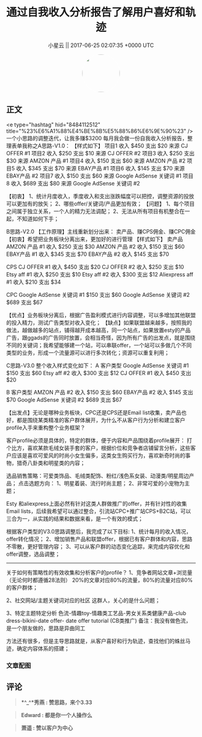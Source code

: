 <h1 align="center">通过自我收入分析报告了解用户喜好和轨迹</h1>




<p align="center">
    <a>小星云 || 2017-06-25 02:07:35 &#43;0000 UTC</a>
</p>

<div align="center">
    <img src="https://images.zsxq.com/Fgk3wW2atpn3ttWsXnlbXws5u0WD?e=1590940799&amp;token=kIxbL07-8jAj8w1n4s9zv64FuZZNEATmlU_Vm6zD:O7ZS34B2daeEIMeakFa8Thw3Ovs=" width="100" height="100" style="border:1px solid;border-radius:50%; color:#ffffff"/>
</div>




## 正文

<div>
&lt;e type=&#34;hashtag&#34; hid=&#34;8484112512&#34; title=&#34;%23%E6%A1%88%E4%BE%8B%E5%88%86%E6%9E%90%23&#34; /&gt; 一个小思路的调整迭代，让我多赚$3200
每月我会做一份自我收入分析报告，整理表单我称之A思路-V1.0：
【样式如下】
项目1   收入 $450    支出  $20   来源  CJ OFFER #1
项目2   收入 $250    支出  $10   来源  CJ OFFER #2
项目3   收入 $250    支出  $30   来源  AMZON 产品 #1
项目4   收入 $150    支出  $60   来源  AMZON 产品 #2
项目5   收入 $345    支出  $70   来源  EBAY产品 #1
项目6   收入 $145    支出  $70   来源  EBAY产品 #2
项目7  收入 $150    支出  $60   来源  Google AdSense 关键词 #1
项目8  收入 $689    支出  $80   来源  Google AdSense 关键词 #2

【初衷】
1、统计月度收入，季度收入和支出涨跌幅度可以把控，调整资源的投放可以更加有的放矢；
2、哪些offer/关键词/产品更加有效；
【问题】
1、每个项目之间属于独立关系，一个人的精力无法调配；
2、无法从所有项目有机整合在一起，不知道如何下手；

B思路-V2.0
【工作原理】主线重新划分出来： 卖产品、赚CPS佣金、赚CPC佣金
【初衷】希望把业务板块分离出来，更加好的进行管理
【样式如下】
卖产品                                                        
AMZON 产品 #1      收入 $250    支出  $30
AMZON 产品 #2      收入 $150    支出  $60
EBAY产品 #1   收入 $345    支出  $70
EBAY产品 #2   收入 $145    支出  $70

CPS
CJ OFFER #1   收入 $450    支出  $20
CJ OFFER #2   收入 $250    支出  $10
Etsy aff #1      收入 $250    支出  $10
Etsy aff #2      收入 $300    支出  $12
Aliexpress aff #1   收入 $210    支出  $34

CPC
Google AdSense 关键词 #1  $150    支出  $60
Google AdSense 关键词 #2  $689    支出  $67

【优点】业务板块分离后，根据广告盈利模式进行内容调整，可以多增加其他联盟的投入精力，测试广告类型对收入变化；
【缺点】如果联盟越来越多，按照我的做法，越做越多的站点，铺得越开成本越高，同一个站点，如果放置esty的产品广告，跟ggads的广告同时放置，会相当奇怪，因为所有广告的出发点，就是围绕不同的关键词；我希望能够建一个站，可以串联offer，一个站可以多做几个不同类型的业务，形成一个流量源可以进行多次转化；资源可以重复利用；

C思路-V3.0
整个收入样式变化如下：
A 客户类型
Google AdSense 关键词 #1  $150    支出  $60
Etsy aff #2      收入 $300    支出  $12
CJ OFFER #1   收入 $450    支出  $20

B 客户类型
AMZON 产品 #2      收入 $150    支出  $60
EBAY产品 #2   收入 $145    支出  $70
Google AdSense 关键词 #2  $689    支出  $67

【出发点】无论是哪种业务板块，CPC还是CPS还是Email list收集，卖产品也好，都是围绕某类精准的客户群体展开，为什么不从客户行为分析和建立客户profile入手来重构整个业务框架？

客户profile必须是具体的，特定的群体，便于内容和产品围绕着profile展开：
打个比方，喜欢某款毛绒女装手套的客户，根据价位和竞争者店铺留言分析，这些客户应该是喜欢可爱风的时尚小女生偏多，这类女生购买行为，喜欢新奇时尚的事物，猎奇八卦类和明星类的内容； 

选品销售策略：可爱类饰品、毛绒类配饰、粉红/浅色系女装、动漫类/明星周边产品；
点击选题方向：
1、明星着装、流行时尚主题；
2、非常可爱的小宠物为主题；

Esty 和aliexpress上面必然有针对这类人群做推广的offer，并有针对性的收集Email lists，后续我希望可以通过整合，引流站CPC&#43;推广站CPS&#43;B2C站，可以三合为一，从实践的结果和数据来看，是一个有效的模式；

根据客户类型的V3.0思路调整后，我完成了以下目标:
1、统计每月的收入情况，offer转化情况；
2、增加销售产品和联盟offer，根据已有客户群体和内容，思路不零散，更好管理内容；
3、可以从客户群的动态变化追踪，来完成内容优化和offer调整，选品调整；

------------------------------------------------------------
关于如何有策略性的有效收集和分析客户的profile？
1、竞争者网站文章&#43;浏览量（无论何时都遵循28法则）
20%的文章对应80%的流量，80%的流量对应80%的客户群体；

2、社交网站/主题关键词对应的社区
这群人，关心的是什么问题；

3、特定主题特定分析
色流-情趣toy-情趣类工艺品-男女关系类健康产品-club dress-bikini-date offer- date offer tutorial (CB类推广)
备注：我没有做色流，是一个朋友做的，思路是异曲同工

方法还有很多，但是主导思路就是，从客户喜好和行为轨迹，查找他们的蛛丝马迹，确定内容体系的搭建；
</div>

### 文章配图

<div class="image" align="center">

</div>


## 评论

<div align="left">
<div>

<blockquote >
<span> <strong>*^_^*秀燕 : 赞思路，来个3.33 </strong></span>
</blockquote>

<blockquote >
<span> <strong>Edward : 都是你一个人操作么 </strong></span>
</blockquote>

<blockquote >
<span> <strong>萧遥 : 赞以客户为中心 </strong></span>
</blockquote>

</div>
</div>